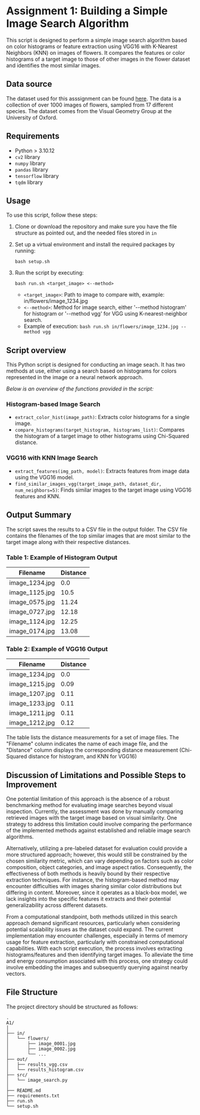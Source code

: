# Assignment 1: Building a Simple Image Search Algorithm
This script is designed to perform a simple image search algorithm based on color histograms or feature extraction using VGG16 with K-Nearest Neighbors (KNN) on images of flowers. It compares the features or color histograms of a target image to those of other images in the flower dataset and identifies the most similar images.

## Data source
The dataset used for this asssignment can be found [here](https://www.robots.ox.ac.uk/~vgg/data/flowers/17/). The data is a collection of over 1000 images of flowers, sampled from 17 different species. The dataset comes from the Visual Geometry Group at the University of Oxford.

## Requirements
- Python > 3.10.12
- `cv2` library
- `numpy` library
- `pandas` library
- `tensorflow` library
- `tqdm` library

## Usage
To use this script, follow these steps:

1. Clone or download the repository and make sure you have the file structure as pointed out, and the needed files stored in `in`

2. Set up a virtual environment and install the required packages by running:
    ```
    bash setup.sh
    ```

3. Run the script by executing:
    ```
    bash run.sh <target_image> <--method>
    ```
    - `<target_image>`: Path to image to compare with, example: in/flowers/image_1234.jpg
    - `<--method>`: Method for image search, either '--method histogram' for histogram or '--method vgg' for VGG using K-nearest-neighbor search.
    - Example of execution: `bash run.sh in/flowers/image_1234.jpg --method vgg` 

## Script overview
This Python script is designed for conducting an image seach. It has two methods at use, either using a search based on histograms for colors represented in the image or a neural network approach. 

*Below is an overview of the functions provided in the script:*

### Histogram-based Image Search
- `extract_color_hist(image_path)`: Extracts color histograms for a single image.
- `compare_histograms(target_histogram, histograms_list)`: Compares the histogram of a target image to other histograms using Chi-Squared distance.

### VGG16 with KNN Image Search
- `extract_features(img_path, model)`: Extracts features from image data using the VGG16 model.
- `find_similar_images_vgg(target_image_path, dataset_dir, num_neighbors=5)`: Finds similar images to the target image using VGG16 features and KNN.

## Output Summary
The script saves the results to a CSV file in the output folder. The CSV file contains the filenames of the top similar images that are most similar to the target image along with their respective distances.

### Table 1: Example of Histogram Output

| Filename       | Distance |
|----------------|----------|
| image_1234.jpg | 0.0      |
| image_1125.jpg | 10.5     |
| image_0575.jpg | 11.24    |
| image_0727.jpg | 12.18    |
| image_1124.jpg | 12.25    |
| image_0174.jpg | 13.08    |

### Table 2: Example of VGG16 Output
| Filename       | Distance |
|----------------|----------|
| image_1234.jpg | 0.0      |
| image_1215.jpg | 0.09     |
| image_1207.jpg | 0.11     |
| image_1233.jpg | 0.11     |
| image_1211.jpg | 0.11     |
| image_1212.jpg | 0.12     |

The table lists the distance measurements for a set of image files. The "Filename" column indicates the name of each image file, and the "Distance" column displays the corresponding distance measurement (Chi-Squared distance for histogram, and KNN for VGG16)

## Discussion of Limitations and Possible Steps to Improvement
One potential limitation of this approach is the absence of a robust benchmarking method for evaluating image searches beyond visual inspection. Currently, the assessment was done by manually comparing retrieved images with the target image based on visual similarity. One strategy to address this limitation could involve comparing the performance of the implemented methods against established and reliable image search algorithms.

Alternatively, utilizing a pre-labeled dataset for evaluation could provide a more structured approach; however, this would still be constrained by the chosen similarity metric, which can vary depending on factors such as color composition, object categories, and image aspect ratios. Consequently, the effectiveness of both methods is heavily bound by their respective extraction techniques. For instance, the histogram-based method may encounter difficulties with images sharing similar color distributions but differing in content. Moreover, since it operates as a black-box model, we lack insights into the specific features it extracts and their potential generalizability across different datasets.

From a computational standpoint, both methods utilized in this search approach demand significant resources, particularly when considering potential scalability issues as the dataset could expand. The current implementation may encounter challenges, especially in terms of memory usage for feature extraction, particularly with constrained computational capabilities. With each script execution, the process involves extracting histograms/features and then identifying target images. To alleviate the time and energy consumption associated with this process, one strategy could involve embedding the images and subsequently querying against nearby vectors.

## File Structure
The project directory should be structured as follows:

```
.
A1/
│
├── in/
│   └── flowers/
│       ├── image_0001.jpg
│       ├── image_0002.jpg
│       └── ...
├── out/
│   ├── results_vgg.csv
│   └── results_histogram.csv
├── src/
│   └── image_search.py
│
├── README.md
├── requirements.txt
├── run.sh
└── setup.sh
```